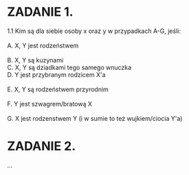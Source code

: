 # ZADANIE 1.
1.1 Kim są dla siebie osoby x oraz y w przypadkach A-G, jeśli:  <br />	
A. X, Y jest rodzeństwem  <br />	
B. X, Y są kuzynami  <br />	
C. X, Y są dziadkami tego samego wnuczka <br />	
D. Y jest przybranym rodzicem X'a  <br />	
E. X, Y są rodzeństwem przyrodnim  <br />	
F. Y jest szwagrem/bratową X  <br />	
G. X jest rodzenstwem Y (i w sumie to też wujkiem/ciocia Y'a)

# ZADANIE 2.
...
